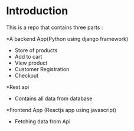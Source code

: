  # Introduction

This is a repo that contains three parts :
 
 *A backend App(Python using django framework)
 
   * Store of products
   * Add to cart
   * View product
   * Customer Registration
   * Checkout
   
 *Rest api
 
   * Contains all  data from database
  
 *Frontend App (Reactjs app using javascript)

   * Fetching data from Api 


